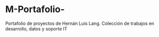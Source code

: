 # M-Portafolio-
Portafolio de proyectos de Hernán Luis Lang. Colección de trabajos en desarrollo, datos y soporte IT
